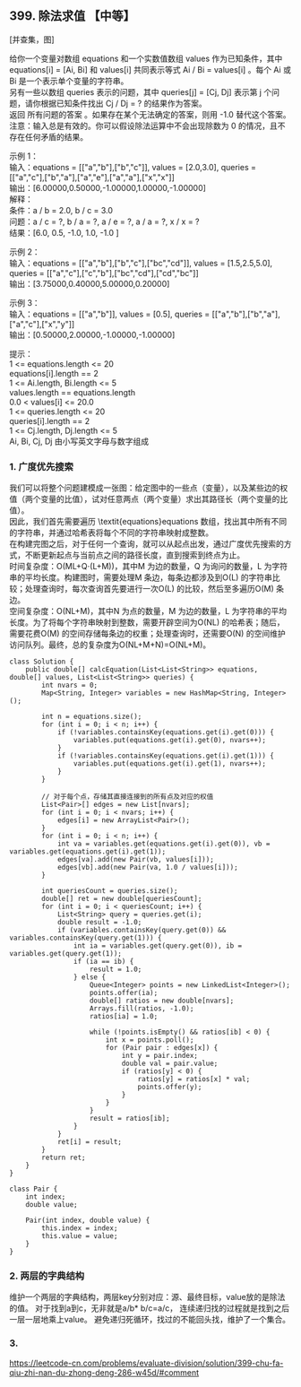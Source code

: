 ## 399. 除法求值 【中等】         
[并查集，图]     

给你一个变量对数组 equations 和一个实数值数组 values 作为已知条件，其中 equations[i] = [Ai, Bi] 和 values[i] 共同表示等式 Ai / Bi = values[i] 。每个 Ai 或 Bi 是一个表示单个变量的字符串。   
另有一些以数组 queries 表示的问题，其中 queries[j] = [Cj, Dj] 表示第 j 个问题，请你根据已知条件找出 Cj / Dj = ? 的结果作为答案。      
返回 所有问题的答案 。如果存在某个无法确定的答案，则用 -1.0 替代这个答案。     
注意：输入总是有效的。你可以假设除法运算中不会出现除数为 0 的情况，且不存在任何矛盾的结果。     

示例 1：     
输入：equations = [["a","b"],["b","c"]], values = [2.0,3.0], queries = [["a","c"],["b","a"],["a","e"],["a","a"],["x","x"]]      
输出：[6.00000,0.50000,-1.00000,1.00000,-1.00000]    
解释：     
条件：a / b = 2.0, b / c = 3.0     
问题：a / c = ?, b / a = ?, a / e = ?, a / a = ?, x / x = ?     
结果：[6.0, 0.5, -1.0, 1.0, -1.0 ]     

示例 2：      
输入：equations = [["a","b"],["b","c"],["bc","cd"]], values = [1.5,2.5,5.0], queries = [["a","c"],["c","b"],["bc","cd"],["cd","bc"]]      
输出：[3.75000,0.40000,5.00000,0.20000]      

示例 3：      
输入：equations = [["a","b"]], values = [0.5], queries = [["a","b"],["b","a"],["a","c"],["x","y"]]      
输出：[0.50000,2.00000,-1.00000,-1.00000]     

提示：      
1 <= equations.length <= 20      
equations[i].length == 2      
1 <= Ai.length, Bi.length <= 5      
values.length == equations.length       
0.0 < values[i] <= 20.0          
1 <= queries.length <= 20      
queries[i].length == 2     
1 <= Cj.length, Dj.length <= 5    
Ai, Bi, Cj, Dj 由小写英文字母与数字组成     

### 1. 广度优先搜索     
我们可以将整个问题建模成一张图：给定图中的一些点（变量），以及某些边的权值（两个变量的比值），试对任意两点（两个变量）求出其路径长（两个变量的比值）。      
因此，我们首先需要遍历 \textit{equations}equations 数组，找出其中所有不同的字符串，并通过哈希表将每个不同的字符串映射成整数。     
在构建完图之后，对于任何一个查询，就可以从起点出发，通过广度优先搜索的方式，不断更新起点与当前点之间的路径长度，直到搜索到终点为止。      
时间复杂度：O(ML+Q⋅(L+M))，其中M 为边的数量，Q 为询问的数量，L 为字符串的平均长度。构建图时，需要处理M 条边，每条边都涉及到O(L) 的字符串比较；处理查询时，每次查询首先要进行一次O(L) 的比较，然后至多遍历O(M) 条边。       
空间复杂度：O(NL+M)，其中N 为点的数量，M 为边的数量，L 为字符串的平均长度。为了将每个字符串映射到整数，需要开辟空间为O(NL) 的哈希表；随后，需要花费O(M) 的空间存储每条边的权重；处理查询时，还需要O(N) 的空间维护访问队列。最终，总的复杂度为O(NL+M+N)=O(NL+M)。       
```
class Solution {
    public double[] calcEquation(List<List<String>> equations, double[] values, List<List<String>> queries) {
        int nvars = 0;
        Map<String, Integer> variables = new HashMap<String, Integer>();

        int n = equations.size();
        for (int i = 0; i < n; i++) {
            if (!variables.containsKey(equations.get(i).get(0))) {
                variables.put(equations.get(i).get(0), nvars++);
            }
            if (!variables.containsKey(equations.get(i).get(1))) {
                variables.put(equations.get(i).get(1), nvars++);
            }
        }

        // 对于每个点，存储其直接连接到的所有点及对应的权值
        List<Pair>[] edges = new List[nvars];
        for (int i = 0; i < nvars; i++) {
            edges[i] = new ArrayList<Pair>();
        }
        for (int i = 0; i < n; i++) {
            int va = variables.get(equations.get(i).get(0)), vb = variables.get(equations.get(i).get(1));
            edges[va].add(new Pair(vb, values[i]));
            edges[vb].add(new Pair(va, 1.0 / values[i]));
        }

        int queriesCount = queries.size();
        double[] ret = new double[queriesCount];
        for (int i = 0; i < queriesCount; i++) {
            List<String> query = queries.get(i);
            double result = -1.0;
            if (variables.containsKey(query.get(0)) && variables.containsKey(query.get(1))) {
                int ia = variables.get(query.get(0)), ib = variables.get(query.get(1));
                if (ia == ib) {
                    result = 1.0;
                } else {
                    Queue<Integer> points = new LinkedList<Integer>();
                    points.offer(ia);
                    double[] ratios = new double[nvars];
                    Arrays.fill(ratios, -1.0);
                    ratios[ia] = 1.0;

                    while (!points.isEmpty() && ratios[ib] < 0) {
                        int x = points.poll();
                        for (Pair pair : edges[x]) {
                            int y = pair.index;
                            double val = pair.value;
                            if (ratios[y] < 0) {
                                ratios[y] = ratios[x] * val;
                                points.offer(y);
                            }
                        }
                    }
                    result = ratios[ib];
                }
            }
            ret[i] = result;
        }
        return ret;
    }
}

class Pair {
    int index;
    double value;

    Pair(int index, double value) {
        this.index = index;
        this.value = value;
    }
}
```

### 2. 两层的字典结构     
维护一个两层的字典结构，两层key分别对应：源、最终目标，value放的是除法的值。 对于找到a到c，无非就是a/b* b/c=a/c， 连续递归找的过程就是找到之后一层一层地乘上value。 避免递归死循环，找过的不能回头找，维护了一个集合。       

### 3.   
https://leetcode-cn.com/problems/evaluate-division/solution/399-chu-fa-qiu-zhi-nan-du-zhong-deng-286-w45d/#comment   






























